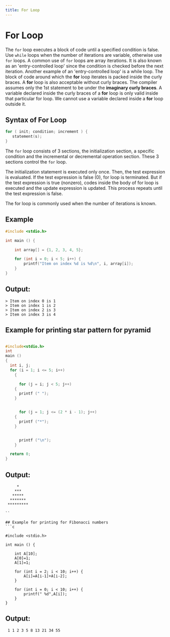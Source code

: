 ```yaml
---
title: For Loop
---
```


# For Loop

The `for` loop executes a block of code until a specified condition is false. Use `while` loops when the number of iterations are variable, otherwise use `for` loops. A common use of `for` loops are array iterations. 
It is also known as an 'entry-controlled loop' since the condition is checked before the next iteration. Another example of an 'entry-controlled loop' is a while loop. 
The block of code around which the <b>for</b> loop iterates is packed inside the curly braces. A <b>for</b> loop is also acceptable without curly braces. The compiler assumes only the 1st statement to be under the <b>imaginary curly braces</b>.
A variable declared inside the curly braces of a <b>for</b> loop is only valid inside that particular for loop. We cannot use a variable declared inside a <b>for</b> loop outside it.

## Syntax of For Loop

```c
for ( init; condition; increment ) {
   statement(s);
}
```

The `for` loop consists of 3 sections, the initialization section, a specific condition and the incremental or decremental operation section. These 3 sections control the `for` loop.

The initialization statement is executed only once. Then, the test expression is evaluated. If the test expression is false (0), for loop is terminated. But if the test expression is true (nonzero), codes inside the body of for loop is executed and the update expression is updated. This process repeats until the test expression is false.

The for loop is commonly used when the number of iterations is known.

## Example
```c
#include <stdio.h>

int main () {

    int array[] = {1, 2, 3, 4, 5};

    for (int i = 0; i < 5; i++) {
    	printf("Item on index %d is %d\n", i, array[i]);
    }
}
```

## Output:
```shell
> Item on index 0 is 1
> Item on index 1 is 2
> Item on index 2 is 3
> Item on index 3 is 4
```
## Example for printing star pattern for pyramid 
```c

#include<stdio.h>
int
main ()
{
  int i, j;
  for (i = 1; i <= 5; i++)
    {

      for (j = i; j < 5; j++)
	{
	  printf (" ");
	}


      for (j = 1; j <= (2 * i - 1); j++)
	{
	  printf ("*");
	}


      printf ("\n");
    }

  return 0;
}
```
## Output:
```shell 
     *
    ***
   *****
  *******
 ********* 

``

## Example for printing for Fibonacci numbers
```c

#include <stdio.h>

int main () {

    int A[10];
    A[0]=1;
    A[1]=1;

    for (int i = 2; i < 10; i++) {
        A[i]=A[i-1]+A[i-2];
    }

    for (int i = 0; i < 10; i++) {
    	printf(" %d",A[i]);
    }
}
```
## Output:
```shell 
 1 1 2 3 5 8 13 21 34 55
 
```
